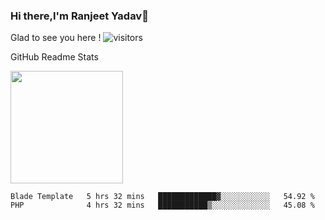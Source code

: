 ### Hi there,I'm Ranjeet Yadav👋

Glad to see you here ! ![visitors](https://visitor-badge.glitch.me/badge?page_id=${ranjeetproject}.${ranjeetproject.repo.id}) 

GitHub Readme Stats 

<img height="180em" src="https://github-readme-stats.vercel.app/api?username=ranjeetproject&show_icons=true&hide_border=true&&count_private=true&include_all_commits=true" />

<!--START_SECTION:waka-->
```text
Blade Template   5 hrs 32 mins   █████████████▓░░░░░░░░░░░   54.92 % 
PHP              4 hrs 32 mins   ███████████▒░░░░░░░░░░░░░   45.08 % 
```
<!--END_SECTION:waka-->

